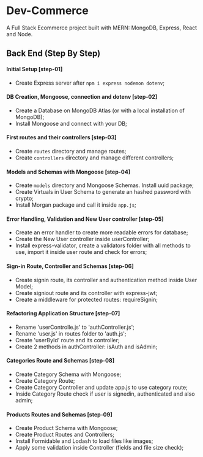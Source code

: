 # Dev-Commerce

A Full Stack Ecommerce project built with MERN: MongoDB, Express, React and Node.

## Back End (Step By Step)

#### Initial Setup [step-01]

* Create Express server after `npm i express nodemon dotenv`;

#### DB Creation, Mongoose, connection and dotenv [step-02]

* Create a Database on MongoDB Atlas (or with a local installation of MongoDB);
* Install Mongoose and connect with your DB;

#### First routes and their controllers [step-03]

* Create `routes` directory and manage routes;
* Create `controllers` directory and manage different controllers;

#### Models and Schemas with Mongoose [step-04]

* Create `models` directory and Mongoose Schemas. Install uuid package;
* Create Virtuals in User Schema to generate an hashed password with crypto;
* Install Morgan package and call it inside `app.js`;

#### Error Handling, Validation and New User controller [step-05]

* Create an error handler to create more readable errors for database;
* Create the New User controller inside userController;
* Install express-validator, create a validators folder with all methods to use, import it inside user route and check for errors;

#### Sign-in Route, Controller and Schemas [step-06]

* Create signin route, its controller and authentication method inside User Model;
* Create signiout route and its controller with express-jwt;
* Create a middleware for protected routes: requireSignin;

#### Refactoring Application Structure [step-07]

* Rename 'userControlle.js' to 'authController.js';
* Rename 'user.js' in routes folder to 'auth.js';
* Create 'userById' route and its controller;
* Create 2 methods in authController: isAuth and isAdmin;

#### Categories Route and Schemas [step-08]

* Create Category Schema with Mongoose;
* Create Category Route;
* Create Category Controller and update app.js to use category route;
* Inside Category Route check if user is signedin, authenticated and also admin;

#### Products Routes and Schemas [step-09]

* Create Product Schema with Mongoose;
* Create Product Routes and Controllers;
* Install Formidable and Lodash to load files like images;
* Apply some validation inside Controller (fields and file size check);